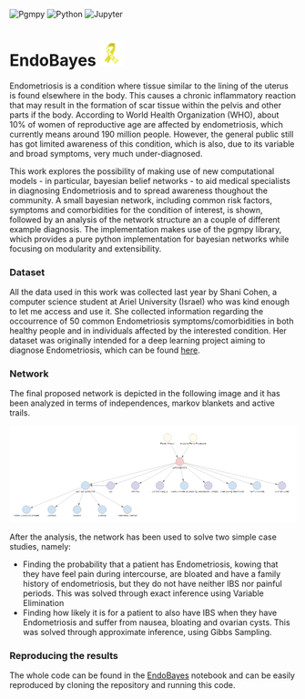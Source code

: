![Pgmpy](https://img.shields.io/badge/pgmpy-blue?style=for-the-badge&logo=data%3Aimage%2Fpng%3Bbase64%2CiVBORw0KGgoAAAANSUhEUgAAADIAAAAyCAMAAAAp4XiDAAAAQlBMVEUAAAAAAAAAAAAAAAAAAAAAAAAAAAAAAAAAAAAAAAAAAAAAAAAAAAAAAAAAABIAEhIAEREAEBAADw8AFRUTJi%2F%2F%2F%2F8e1%2BJgAAAAFXRSTlMAAQIDBAUGBwgJCgsMDQ4ODxARGBvLk5n3AAABJElEQVR42tzUB26FMBAEUHrvMPc%2Faoq1iF00i1Gi%2BicV7Ofun3xcQNMApVRo0VNCosvvpA8vHWI97%2BUfJH0m672DXCp5ZDZzDH%2BvSqt0%2BT657YMnxW8aeQL4TvLFKH2hTKiJ3yzhtS%2BQOet9pC6BerjgKu8pqdRhgolvMJwLoXZ1wMZMbZo285FG%2FBQAlkB0xwsWn9Qoflts8Jv6VTf3cYkRkjEMYPcJQAyAgpAWEk46LYTMmHBmonOxIjzr4hjZwsoj8YPpImfriBAVddvSRzJqwjsh3VTVTWQvLr33yFMCvT4hXNgssImLXj4qclm%2BLtZ%2BktmjXCzIgdiWsNfDowB9%2FQeSPhK8JalP4gNbyfstPhed1l3khhMea77HQBpgYhjaAAAoyENG1fAVVgAAAABJRU5ErkJggg%3D%3D)
![Python](https://img.shields.io/badge/Python-3776AB?style=for-the-badge&logo=python&logoColor=white)
![Jupyter](https://img.shields.io/badge/Jupyter-F37626.svg?&style=for-the-badge&logo=Jupyter&logoColor=white)

# EndoBayes <img width="40" alt="lungs icon" src="https://github.com/mwritescode/endobayes/blob/main/figures/endo_ribbon.png">
Endometriosis is a condition where tissue similar to the lining of the uterus is found elsewhere in the body. This causes a chronic inflammatory reaction that may result in the formation of scar tissue within the pelvis and other parts if the body. According to World Health Organization (WHO), about 10% of women of reproductive age are affected by endometriosis, which currently means around 190 million people. However, the general public still has got limited awareness of this condition, which is also, due to its variable and broad symptoms, very much under-diagnosed.

This work explores the possibility of making use of new computational models - in particular, bayesian belief networks - to aid medical specialists in diagnosing Endometriosis and to spread awareness thoughout the community. A small bayesian network, including common risk factors, symptoms and comorbidities for the condition of interest, is shown, followed by an analysis of the network structure an a couple of different example diagnosis. The implementation makes use of the pgmpy library, which provides a pure python implementation for bayesian networks while focusing on modularity and extensibility.

### Dataset
All the data used in this work was collected last year by Shani Cohen, a computer science student at Ariel University (Israel) who was kind enough to let me access and use it. She collected information regarding the occourrence of 50 common Endometriosis symptoms/comorbidities in both healthy people and in individuals affected by the interested condition. Her dataset was originally intended for a deep learning project aiming to diagnose Endometriosis, which can be found [here](https://github.com/shani-co/-Deeplearning-Endo).

### Network
The final proposed network is depicted in the following image and it has been analyzed in terms of independences, markov blankets and active trails. <br>
<center> <img alt="Final Proposed Network" src="https://github.com/mwritescode/endobayes/blob/main/figures/final_network.png"> </center>

After the analysis, the network has been used to solve two simple case studies, namely:
* Finding the probability that a patient has Endometriosis, kowing that they have feel pain during intercourse, are bloated and have a family history of endometriosis, but they do not have neither IBS nor painful periods. This was solved through exact inference using Variable Elimination
* Finding how likely it is for a patient to also have IBS when they have Endometriosis and suffer from nausea, bloating and ovarian cysts. This was solved through approximate inference, using Gibbs Sampling.

### Reproducing the results
The whole code can be found in the [EndoBayes](https://github.com/mwritescode/endobayes/blob/main/src/EndoBayes.ipynb) notebook and can be easily reproduced by cloning the repository and running this code.
